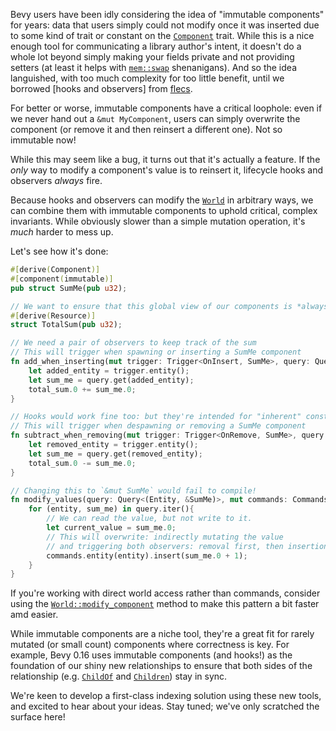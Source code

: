 <!-- Add Immutable `Component` Support -->
<!-- https://github.com/bevyengine/bevy/pull/16372 -->

Bevy users have been idly considering the idea of "immutable components" for years:
data that users simply could not modify once it was inserted due to some kind of trait or constant on the [`Component`] trait.
While this is a nice enough tool for communicating a library author's intent, it doesn't do a whole lot beyond simply making your fields private and not providing setters (at least it helps with [`mem::swap`] shenanigans).
And so the idea languished, with too much complexity for too little benefit,
until we borrowed [hooks and observers] from [flecs].

For better or worse, immutable components have a critical loophole: even if we never hand out a `&mut MyComponent`,
users can simply overwrite the component (or remove it and then reinsert a different one).
Not so immutable now!

While this may seem like a bug, it turns out that it's actually a feature.
If the *only* way to modify a component's value is to reinsert it,
lifecycle hooks and observers *always* fire.

Because hooks and observers can modify the [`World`] in arbitrary ways,
we can combine them with immutable components to uphold critical, complex invariants.
While obviously slower than a simple mutation operation,
it's *much* harder to mess up.

Let's see how it's done:

```rust
#[derive(Component)]
#[component(immutable)]
pub struct SumMe(pub u32);

// We want to ensure that this global view of our components is *always* correct
#[derive(Resource)]
struct TotalSum(pub u32);

// We need a pair of observers to keep track of the sum
// This will trigger when spawning or inserting a SumMe component
fn add_when_inserting(mut trigger: Trigger<OnInsert, SumMe>, query: Query<&SumMe>, mut total_sum: ResMut<TotalSum>){
    let added_entity = trigger.entity();
    let sum_me = query.get(added_entity);
    total_sum.0 += sum_me.0;
}

// Hooks would work fine too: but they're intended for "inherent" constructor/destructor style logic
// This will trigger when despawning or removing a SumMe component
fn subtract_when_removing(mut trigger: Trigger<OnRemove, SumMe>, query: Query<&SumMe>, mut total_sum: ResMut<TotalSum>){
    let removed_entity = trigger.entity();
    let sum_me = query.get(removed_entity);
    total_sum.0 -= sum_me.0;
}

// Changing this to `&mut SumMe` would fail to compile!
fn modify_values(query: Query<(Entity, &SumMe)>, mut commands: Commands){
    for (entity, sum_me) in query.iter(){
        // We can read the value, but not write to it.
        let current_value = sum_me.0;
        // This will overwrite: indirectly mutating the value
        // and triggering both observers: removal first, then insertion
        commands.entity(entity).insert(sum_me.0 + 1);
    }
}
```

If you're working with direct world access rather than commands, consider using the [`World::modify_component`] method to make this pattern a bit faster amd easier.

While immutable components are a niche tool, they're a great fit for rarely mutated (or small count) components where correctness is key.
For example, Bevy 0.16 uses immutable components (and hooks!) as the foundation of our shiny new relationships to ensure that both sides of the relationship (e.g. [`ChildOf`] and [`Children`]) stay in sync.

We're keen to develop a first-class indexing solution using these new tools, and excited to hear about your ideas. Stay tuned; we've only scratched the surface here!

[`Component`]: https://dev-docs.bevyengine.org/bevy/ecs/component/trait.Component.html
[`mem::swap`]: https://doc.rust-lang.org/std/mem/fn.swap.html
[flecs]: https://github.com/SanderMertens/flecs
[`World`]: https://dev-docs.bevyengine.org/bevy/ecs/prelude/struct.World.html
[`World::modify_component`]: https://dev-docs.bevyengine.org/bevy/prelude/struct.World.html#method.modify_component
[`ChildOf`]: https://dev-docs.bevyengine.org/bevy/ecs/hierarchy/struct.ChildOf.html
[`Children`]: https://dev-docs.bevyengine.org/bevy/ecs/hierarchy/struct.Children.html
